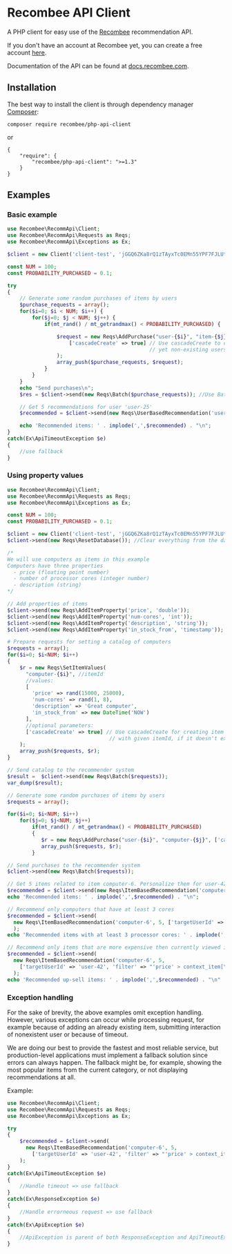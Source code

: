 # Recombee API Client

A PHP client for easy use of the [Recombee](https://www.recombee.com/) recommendation API.

If you don't have an account at Recombee yet, you can create a free account [here](https://www.recombee.com/).

Documentation of the API can be found at [docs.recombee.com](https://docs.recombee.com/).

## Installation

The best way to install the client is through dependency manager [Composer](https://getcomposer.org/):

```
composer require recombee/php-api-client
```
or
```
{
    "require": {
        "recombee/php-api-client": ">=1.3"
    }
}
```

## Examples

### Basic example
```php
use Recombee\RecommApi\Client;
use Recombee\RecommApi\Requests as Reqs;
use Recombee\RecommApi\Exceptions as Ex;

$client = new Client('client-test', 'jGGQ6ZKa8rQ1zTAyxTc0EMn55YPF7FJLUtaMLhbsGxmvwxgTwXYqmUk5xVZFw98L');

const NUM = 100;
const PROBABILITY_PURCHASED = 0.1;

try
{
    // Generate some random purchases of items by users
    $purchase_requests = array();
    for($i=0; $i < NUM; $i++) {
        for($j=0; $j < NUM; $j++) {
            if(mt_rand() / mt_getrandmax() < PROBABILITY_PURCHASED) {

                $request = new Reqs\AddPurchase("user-{$i}", "item-{$j}",
                    ['cascadeCreate' => true] // Use cascadeCreate to create the
                                              // yet non-existing users and items
                );
                array_push($purchase_requests, $request);
            }
        }
    }
    echo "Send purchases\n";
    $res = $client->send(new Reqs\Batch($purchase_requests)); //Use Batch for faster processing of larger data

    // Get 5 recommendations for user 'user-25'
    $recommended = $client->send(new Reqs\UserBasedRecommendation('user-25', 5));

    echo 'Recommended items: ' . implode(',',$recommended) . "\n";
}
catch(Ex\ApiTimeoutException $e)
{
    //use fallback
}
```

### Using property values
```php
use Recombee\RecommApi\Client;
use Recombee\RecommApi\Requests as Reqs;
use Recombee\RecommApi\Exceptions as Ex;

const NUM = 100;
const PROBABILITY_PURCHASED = 0.1;

$client = new Client('client-test', 'jGGQ6ZKa8rQ1zTAyxTc0EMn55YPF7FJLUtaMLhbsGxmvwxgTwXYqmUk5xVZFw98L');
$client->send(new Reqs\ResetDatabase()); //Clear everything from the database

/*
We will use computers as items in this example
Computers have three properties 
  - price (floating point number)
  - number of processor cores (integer number)
  - description (string)
*/

// Add properties of items
$client->send(new Reqs\AddItemProperty('price', 'double'));
$client->send(new Reqs\AddItemProperty('num-cores', 'int'));
$client->send(new Reqs\AddItemProperty('description', 'string'));
$client->send(new Reqs\AddItemProperty('in_stock_from', 'timestamp'));

# Prepare requests for setting a catalog of computers
$requests = array();
for($i=0; $i<NUM; $i++)
{
    $r = new Reqs\SetItemValues(
      "computer-{$i}", //itemId
      //values:
      [ 
        'price' => rand(15000, 25000),
        'num-cores' => rand(1, 8),
        'description' => 'Great computer',
        'in_stock_from' => new DateTime('NOW')
      ],
      //optional parameters:
      ['cascadeCreate' => true] // Use cascadeCreate for creating item
                                 // with given itemId, if it doesn't exist]
    );
    array_push($requests, $r);
}

// Send catalog to the recommender system
$result =  $client->send(new Reqs\Batch($requests));
var_dump($result);

// Generate some random purchases of items by users
$requests = array();

for($i=0; $i<NUM; $i++)
    for($j=0; $j<NUM; $j++)
        if(mt_rand() / mt_getrandmax() < PROBABILITY_PURCHASED)
        {
           $r = new Reqs\AddPurchase("user-{$i}", "computer-{$j}", ['cascadeCreate' => true]);
           array_push($requests, $r);
        }

// Send purchases to the recommender system
$client->send(new Reqs\Batch($requests));

// Get 5 items related to item computer-6. Personalize them for user-42, who is currently viewing that item.
$recommended = $client->send(new Reqs\ItemBasedRecommendation('computer-6', 5, ['targetUserId' => 'user-42']));
echo 'Recommended items: ' . implode(',',$recommended) . "\n";

// Recommend only computers that have at least 3 cores
$recommended = $client->send(
  new Reqs\ItemBasedRecommendation('computer-6', 5, ['targetUserId' => 'user-42', 'filter' => "'num-cores'>=3"])
  );
echo 'Recommended items with at least 3 processor cores: ' . implode(',',$recommended) . "\n";

// Recommend only items that are more expensive then currently viewed item computer-6 (up-sell)
$recommended = $client->send(
  new Reqs\ItemBasedRecommendation('computer-6', 5,
    ['targetUserId' => 'user-42', 'filter' => "'price' > context_item[\"price\"]"])
  );
echo 'Recommended up-sell items: ' . implode(',',$recommended) . "\n"
```

### Exception handling

For the sake of brevity, the above examples omit exception handling. However, various exceptions can occur while processing request, for example because of adding an already existing item, submitting interaction of nonexistent user or because of timeout.

We are doing our best to provide the fastest and most reliable service, but production-level applications must implement a fallback solution since errors can always happen. The fallback might be, for example, showing the most popular items from the current category, or not displaying recommendations at all.

Example:
```php
use Recombee\RecommApi\Client;
use Recombee\RecommApi\Requests as Reqs;
use Recombee\RecommApi\Exceptions as Ex;

try
{
    $recommended = $client->send(
      new Reqs\ItemBasedRecommendation('computer-6', 5,
        ['targetUserId' => 'user-42', 'filter' => "'price' > context_item[\"price\"]"])
    );
}
catch(Ex\ApiTimeoutException $e)
{
    //Handle timeout => use fallback
}
catch(Ex\ResponseException $e)
{
    //Handle errorneous request => use fallback
}
catch(Ex\ApiException $e)
{
    //ApiException is parent of both ResponseException and ApiTimeoutException
}
```
